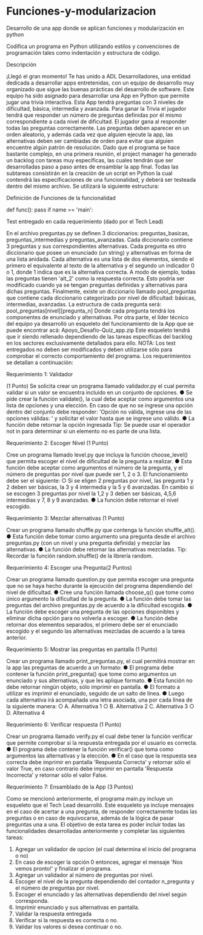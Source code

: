 # Funciones-y-modularizacion
Desarrollo de una app donde se aplican funciones y modularización en python


Codifica un programa en Python utilizando estilos y convenciones de programación tales como indentación y estructura de código.

Descripción

¡Llegó el gran momento! Te has unido a ADL Desarrolladores, una entidad dedicada a desarrollar apps entretenidas, con un equipo de 
desarrollo muy organizado que sigue las buenas prácticas del desarrollo de software.
Este equipo ha sido asignado para desarrollar una App en Python que permite jugar una trivia interactiva.
Esta App tendrá preguntas con 3 niveles de dificultad, básica, intermedia y avanzada. Para ganar la Trivia el jugador tendrá que responder
un número de preguntas definidas por él mismo correspondiente a cada nivel de dificultad.
El jugador gana al responder todas las preguntas correctamente. Las preguntas deben aparecer en un orden aleatorio, y además cada vez que
alguien ejecute la app, las alternativas deben ser cambiadas de orden para evitar que alguien encuentre algún patrón de resolución.
Dado que el programa se hace bastante complejo, en una primera reunión, el project manager ha generado un backlog con tareas muy específicas,
las cuales tendrán que ser desarrolladas paso a paso antes de ensamblar la app final.
Todas las subtareas consistirán en la creación de un script en Python la cual contendrá las especificaciones de una funcionalidad, y deberá 
ser testeada dentro del mismo archivo. Se utilizará la siguiente estructura:

Definición de Funciones de la funcionalidad

def func(): pass if name == 'main':

Test entregado en cada requerimiento (dado por el Tech Lead)

En el archivo preguntas.py se definen 3 diccionarios: preguntas_basicas, preguntas_intermedias y preguntas_avanzadas. Cada diccionario contiene 3 preguntas y sus correspondientes alternativas. Cada pregunta es otro diccionario que posee un enunciado (un string) y alternativas en forma de una lista anidada. Cada alternativa es una lista de dos elementos, siendo el primero el equivalente al texto de la alternativa y el segundo un indicador 0 o 1, donde 1 indica que es la alternativa correcta.
A modo de ejemplo, todas las preguntas tienen 'alt_2' como la respuesta correcta. Esto podría ser modificado cuando ya se tengan preguntas definidas y alternativas para dichas preguntas.
Finalmente, existe un diccionario llamado pool_preguntas que contiene cada diccionario categorizado por nivel de dificultad: básicas, intermedias, avanzadas.
La estructura de cada pregunta será: pool_preguntas[nivel][pregunta_n]
Donde cada pregunta tendrá los componentes de enunciado y alternativas.
Por otra parte, el líder técnico del equipo ya desarrolló un esqueleto del funcionamiento de la App que se puede encontrar acá: Apoyo_Desafío-Quiz_app.zip
Este esqueleto tendrá que ir siendo rellenado dependiendo de las tareas específicas del backlog en los sectores exclusivamente detallados para ello.
NOTA: Los test entregados no deben ser modificados y deben utilizarse sólo para comprobar el correcto comportamiento del programa.
Los requerimientos se detallan a continuación:

Requerimiento 1: Validador

(1 Punto) Se solicita crear un programa llamado validador.py el cual permita validar si un valor se encuentra incluido en un conjunto de opciones.
● Se pide crear la función validate(), la cual debe aceptar como argumentos una lista de opciones y una elección. En caso de que no se ingrese una opción dentro del conjunto debe responder: 'Opción no válida, ingrese una de las opciones válidas: ' y solicitar el valor hasta que se ingrese uno válido.
● La función debe retornar la opción ingresada
Tip: Se puede usar el operador not in para determinar si un elemento no es parte de una lista.

Requerimiento 2: Escoger Nivel (1 Punto)

Cree un programa llamado level.py que incluya la función choose_level() que permita escoger el nivel de dificultad de la pregunta a realizar.
● Esta función debe aceptar como argumentos el número de la pregunta, y el número de preguntas por nivel que puede ser 1, 2 o 3. El funcionamiento debe ser el siguiente:
○ Si se eligen 2 preguntas por nivel, las pregunta 1 y 2 deben ser básicas, la 3 y 4 intermedia y la 5 y 6 avanzadas. En cambio si se escogen 3 preguntas por nivel la 1,2 y 3 deben ser básicas, 4,5,6 intermedias y 7, 8 y 9 avanzadas.
● La función debe retornar el nivel escogido.

Requerimiento 3: Mezclar alternativas (1 Punto)

Crear un programa llamado shuffle.py que contenga la función shuffle_alt(). ● Esta función debe tomar como argumento una pregunta desde el archivo preguntas.py (con un nivel y una pregunta definida) y mezclar las alternativas. ● La función debe retornar las alternativas mezcladas.
Tip: Recordar la función random.shuffle() de la librería random.

Requerimiento 4: Escoger una Pregunta(2 Puntos)

Crear un programa llamado question.py que permita escoger una pregunta que no se haya hecho durante la ejecución del programa dependiendo del nivel de dificultad.
● Cree una función llamada choose_q() que tome como único argumento la dificultad de la pregunta. ● La función debe tomar las preguntas del archivo preguntas.py de acuerdo a la dificultad escogida. ● La función debe escoger una pregunta de las opciones disponibles y eliminar dicha opción para no volverla a escoger. ● La función debe retornar dos elementos separados, el primero debe ser el enunciado escogido y el segundo las alternativas mezcladas de acuerdo a la tarea anterior.

Requerimiento 5: Mostrar las preguntas en pantalla (1 Punto)

Crear un programa llamado print_preguntas.py, el cual permitirá mostrar en la app las preguntas de acuerdo a un formato:
● El programa debe contener la función print_pregunta() que tome como argumentos un enunciado y sus alternativas, y que les aplique formato. ● Esta función no debe retornar ningún objeto, sólo imprimir en pantalla. ● El formato a utilizar es imprimir el enunciado, seguido de un salto de línea. ● Luego cada alternativa irá acompañada una letra asociada, una por cada línea de la siguiente manera:
○ A. Alternativa 1 ○ B. Alternativa 2 C. Alternativa 3 ○ D. Alternativa 4

Requerimiento 6: Verificar respuesta (1 Punto)

Crear un programa llamado verify.py el cual debe tener la función verificar que permite comprobar si la respuesta entregada por el usuario es correcta.
● El programa debe contener la función verificar() que toma como argumentos las alternativas y la elección.
● En el caso que la respuesta sea correcta debe imprimir en pantalla 'Respuesta Correcta' y retornar sólo el valor True, en caso contrario debe imprimir en pantalla 'Respuesta Incorrecta' y retornar sólo el valor False.

Requerimiento 7: Ensamblado de la App (3 Puntos)

Como se mencionó anteriormente, el programa main.py incluye un esqueleto que el Tech Lead desarrolló. Este esqueleto ya incluye mensajes en el caso de acertar a una pregunta, de responder correctamente todas las preguntas o en caso de equivocarse, además de la lógica de pasar preguntas una a una.
El objetivo de esta tarea es poder incluir todas las funcionalidades desarrolladas anteriormente y completar las siguientes tareas:
1.	Agregar un validador de opcion (el cual determina el inicio del programa o no)
2.	En caso de escoger la opción 0 entonces, agregar el mensaje 'Nos vemos pronto!' y finalizar el programa.
3.	Agregar un validador al número de preguntas por nivel.
4.	Escoger el nivel de la pregunta dependiendo del contador n_pregunta y el número de preguntas por nivel.
5.	Escoger el enunciado y las alternativas dependiendo del nivel según corresponda.
6.	Imprimir enunciado y sus alternativas en pantalla.
7.	Validar la respuesta entregada
8.	Verificar si la respuesta es correcta o no.
9.	Validar los valores si desea continuar o no.








